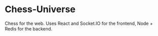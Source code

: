 # Chess-Universe
Chess for the web. Uses React and Socket.IO for the frontend, Node + Redis for the backend.
